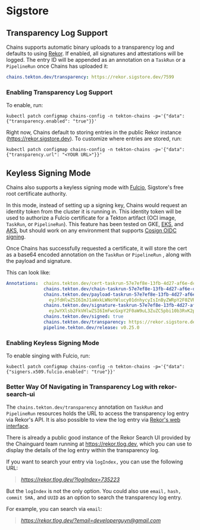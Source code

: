 <!--

---
linkTitle: "Sigstore"
weight: 50
---

-->

# Sigstore

## Transparency Log Support

Chains supports automatic binary uploads to a transparency log and defaults to
using [Rekor](https://github.com/sigstore/rekor). If enabled, all signatures and
attestations will be logged. The entry ID will be appended as an annotation on a
`TaskRun` or a `PipelineRun` once Chains has uploaded it:

```yaml
chains.tekton.dev/transparency: https://rekor.sigstore.dev/7599
```

### Enabling Transparency Log Support

To enable, run:

```shell
kubectl patch configmap chains-config -n tekton-chains -p='{"data":{"transparency.enabled": "true"}}'
```

Right now, Chains default to storing entries in the public Rekor instance
(<https://rekor.sigstore.dev>). To customize where entries are stored, run:

```shell
kubectl patch configmap chains-config -n tekton-chains -p='{"data":{"transparency.url": "<YOUR URL>"}}'
```

## Keyless Signing Mode

Chains also supports a keyless signing mode with
[Fulcio](https://github.com/sigstore/fulcio), Sigstore's free root certificate
authority.

In this mode, instead of setting up a signing key, Chains would request an
identity token from the cluster it is running in. This identity token will be
used to authorize a Fulcio certificate for a Tekton artifact (OCI image,
`TaskRun`, or `PipelineRun`). This feature has been tested on GKE,
[EKS](https://www.chainguard.dev/unchained/keyless-signing-with-tekton-on-amazon-eks-2),
and
[AKS](https://www.chainguard.dev/unchained/keyless-signing-with-tekton-on-aks),
but should work on any environment that supports
[Cosign OIDC signing](https://docs.sigstore.dev/cosign/openid_signing).

Once Chains has successfully requested a certificate, it will store the cert as
a base64 encoded annotation on the `TaskRun` or `PipelineRun` , along with the
payload and signature.

This can look like:

```yaml
Annotations:  chains.tekton.dev/cert-taskrun-57e7ef8e-13fb-4d27-af6e-dc4d68f73cc4:
              chains.tekton.dev/chain-taskrun-57e7ef8e-13fb-4d27-af6e-dc4d68f73cc4:
              chains.tekton.dev/payload-taskrun-57e7ef8e-13fb-4d27-af6e-dc4d68f73cc4:
                eyJfdHlwZSI6ImJ1aWxkLWNoYWlucy01dnhycyIsInByZWRpY2F0ZVR5cGUiOiJodHRwczovL3Rla3Rvbi5kZXYvY2hhaW5zL3Byb3ZlbmFuY2UiLCJzdWJqZWN0IjpbeyJuYW1lIj...
              chains.tekton.dev/signature-taskrun-57e7ef8e-13fb-4d27-af6e-dc4d68f73cc4:
                eyJwYXlsb2FkVHlwZSI6ImFwcGxpY2F0aW9uL3ZuZC5pbi10b3RvK2pzb24iLCJwYXlsb2FkIjoiZXlKZmRIbHdaU0k2SW1KMWFXeGtMV05vWVdsdWN5MDFkbmh5Y3lJc0luQnlaV1...
              chains.tekton.dev/signed: true
              chains.tekton.dev/transparency: https://rekor.sigstore.dev/7599
              pipeline.tekton.dev/release: v0.25.0
```

### Enabling Keyless Signing Mode

To enable singing with Fulcio, run:

```shell
kubectl patch configmap chains-config -n tekton-chains -p='{"data":{"signers.x509.fulcio.enabled": "true"}}'
```

### Better Way Of Navigating in Transparency Log with rekor-search-ui

The `chains.tekton.dev/transparency` annotation on `TaskRun` and `PipelineRun` resources holds the URL to access the transparency log entry via Rekor's API. It is also possible to view the log entry via [Rekor's web interface](https://github.com/chainguard-dev/rekor-search-ui).

There is already a public good instance of the Rekor Search UI provided by the Chainguard team running at <https://rekor.tlog.dev>, which you can use to display the details of the log entry within the transparency log.

If you want to search your entry via `logIndex,` you can use the following URL:
> _<https://rekor.tlog.dev/?logIndex=735223>_

But the `logIndex` is not the only option. You could also use `email,` `hash,` `commit SHA,` and `UUID` as an option to search the transparency log entry.

For example, you can search via `email`:

> _<https://rekor.tlog.dev/?email=developerguyn@gmail.com>_

